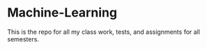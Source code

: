 # Machine-Learning
This is the repo for all my class work, tests, and assignments for all semesters.
